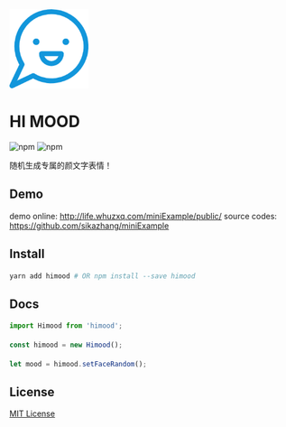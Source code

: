 <img alt="himood" src="https://github.com/sikazhang/miniDemo/raw/master/docs/images/mood-happy.png" width="140">

# HI MOOD

![npm](https://img.shields.io/static/v1?label=license&message=MIT&color=green)
![npm](https://img.shields.io/static/v1?label=npm@lastest&message=1.0.2&color=blue)


随机生成专属的颜文字表情！

## Demo

demo online: http://life.whuzxq.com/miniExample/public/
source codes: https://github.com/sikazhang/miniExample

## Install

```bash
yarn add himood # OR npm install --save himood
```

## Docs

```javascript
import Himood from 'himood';

const himood = new Himood();

let mood = himood.setFaceRandom();
```

## License

[MIT License](LICENSE)